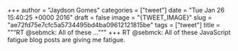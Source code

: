 
+++
author = "Jaydson Gomes"
categories = ["tweet"]
date = "Tue Jan 26 15:40:25 +0000 2016"
draft = false
image = "{TWEET_IMAGE}"
slug = "ae72fd75e7cfc5a5734495bd4ba09612121815be"
tags = ["tweet"]
title = """RT @sebmck: All of these ..."""
+++
RT @sebmck: All of these JavaScript fatigue blog posts are giving me fatigue.
